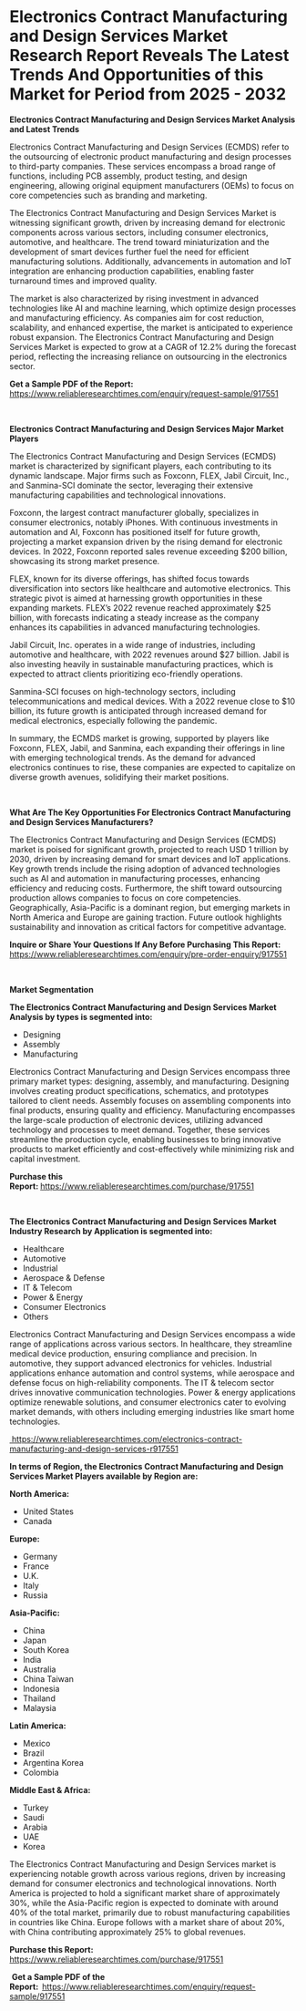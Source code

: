 <p><h1>Electronics Contract Manufacturing and Design Services Market Research Report Reveals The Latest Trends And Opportunities of this Market for Period from 2025 - 2032</h1></p><p><strong>Electronics Contract Manufacturing and Design Services Market Analysis and Latest Trends</strong></p>
<p><p>Electronics Contract Manufacturing and Design Services (ECMDS) refer to the outsourcing of electronic product manufacturing and design processes to third-party companies. These services encompass a broad range of functions, including PCB assembly, product testing, and design engineering, allowing original equipment manufacturers (OEMs) to focus on core competencies such as branding and marketing.</p><p>The Electronics Contract Manufacturing and Design Services Market is witnessing significant growth, driven by increasing demand for electronic components across various sectors, including consumer electronics, automotive, and healthcare. The trend toward miniaturization and the development of smart devices further fuel the need for efficient manufacturing solutions. Additionally, advancements in automation and IoT integration are enhancing production capabilities, enabling faster turnaround times and improved quality.</p><p>The market is also characterized by rising investment in advanced technologies like AI and machine learning, which optimize design processes and manufacturing efficiency. As companies aim for cost reduction, scalability, and enhanced expertise, the market is anticipated to experience robust expansion. The Electronics Contract Manufacturing and Design Services Market is expected to grow at a CAGR of 12.2% during the forecast period, reflecting the increasing reliance on outsourcing in the electronics sector.</p></p>
<p><strong>Get a Sample PDF of the Report:&nbsp;</strong> <a href="https://www.reliableresearchtimes.com/enquiry/request-sample/917551?utm_campaign=2267&utm_medium=2&utm_source=Github&utm_content=ia&utm_term=18042025&utm_id=electronics-contract-manufacturing-and-design-services">https://www.reliableresearchtimes.com/enquiry/request-sample/917551</a></p>
<p>&nbsp;</p>
<p><strong>Electronics Contract Manufacturing and Design Services Major Market Players</strong></p>
<p><p>The Electronics Contract Manufacturing and Design Services (ECMDS) market is characterized by significant players, each contributing to its dynamic landscape. Major firms such as Foxconn, FLEX, Jabil Circuit, Inc., and Sanmina-SCI dominate the sector, leveraging their extensive manufacturing capabilities and technological innovations.</p><p>Foxconn, the largest contract manufacturer globally, specializes in consumer electronics, notably iPhones. With continuous investments in automation and AI, Foxconn has positioned itself for future growth, projecting a market expansion driven by the rising demand for electronic devices. In 2022, Foxconn reported sales revenue exceeding $200 billion, showcasing its strong market presence.</p><p>FLEX, known for its diverse offerings, has shifted focus towards diversification into sectors like healthcare and automotive electronics. This strategic pivot is aimed at harnessing growth opportunities in these expanding markets. FLEX’s 2022 revenue reached approximately $25 billion, with forecasts indicating a steady increase as the company enhances its capabilities in advanced manufacturing technologies.</p><p>Jabil Circuit, Inc. operates in a wide range of industries, including automotive and healthcare, with 2022 revenues around $27 billion. Jabil is also investing heavily in sustainable manufacturing practices, which is expected to attract clients prioritizing eco-friendly operations.</p><p>Sanmina-SCI focuses on high-technology sectors, including telecommunications and medical devices. With a 2022 revenue close to $10 billion, its future growth is anticipated through increased demand for medical electronics, especially following the pandemic.</p><p>In summary, the ECMDS market is growing, supported by players like Foxconn, FLEX, Jabil, and Sanmina, each expanding their offerings in line with emerging technological trends. As the demand for advanced electronics continues to rise, these companies are expected to capitalize on diverse growth avenues, solidifying their market positions.</p></p>
<p>&nbsp;</p>
<p><strong>What Are The Key Opportunities For Electronics Contract Manufacturing and Design Services Manufacturers?</strong></p>
<p><p>The Electronics Contract Manufacturing and Design Services (ECMDS) market is poised for significant growth, projected to reach USD 1 trillion by 2030, driven by increasing demand for smart devices and IoT applications. Key growth trends include the rising adoption of advanced technologies such as AI and automation in manufacturing processes, enhancing efficiency and reducing costs. Furthermore, the shift toward outsourcing production allows companies to focus on core competencies. Geographically, Asia-Pacific is a dominant region, but emerging markets in North America and Europe are gaining traction. Future outlook highlights sustainability and innovation as critical factors for competitive advantage.</p></p>
<p><strong>Inquire or Share Your Questions If Any Before Purchasing This Report:</strong> <a href="https://www.reliableresearchtimes.com/enquiry/pre-order-enquiry/917551?utm_campaign=2267&utm_medium=2&utm_source=Github&utm_content=ia&utm_term=18042025&utm_id=electronics-contract-manufacturing-and-design-services">https://www.reliableresearchtimes.com/enquiry/pre-order-enquiry/917551</a></p>
<p>&nbsp;</p>
<p><strong>Market Segmentation</strong></p>
<p><strong>The Electronics Contract Manufacturing and Design Services Market Analysis by types is segmented into:</strong></p>
<p><ul><li>Designing</li><li>Assembly</li><li>Manufacturing</li></ul></p>
<p><p>Electronics Contract Manufacturing and Design Services encompass three primary market types: designing, assembly, and manufacturing. Designing involves creating product specifications, schematics, and prototypes tailored to client needs. Assembly focuses on assembling components into final products, ensuring quality and efficiency. Manufacturing encompasses the large-scale production of electronic devices, utilizing advanced technology and processes to meet demand. Together, these services streamline the production cycle, enabling businesses to bring innovative products to market efficiently and cost-effectively while minimizing risk and capital investment.</p></p>
<p><strong>Purchase this Report:&nbsp;</strong><a href="https://www.reliableresearchtimes.com/purchase/917551?utm_campaign=2267&utm_medium=2&utm_source=Github&utm_content=ia&utm_term=18042025&utm_id=electronics-contract-manufacturing-and-design-services">https://www.reliableresearchtimes.com/purchase/917551</a></p>
<p>&nbsp;</p>
<p><strong>The Electronics Contract Manufacturing and Design Services Market Industry Research by Application is segmented into:</strong></p>
<p><ul><li>Healthcare</li><li>Automotive</li><li>Industrial</li><li>Aerospace & Defense</li><li>IT & Telecom</li><li>Power & Energy</li><li>Consumer Electronics</li><li>Others</li></ul></p>
<p><p>Electronics Contract Manufacturing and Design Services encompass a wide range of applications across various sectors. In healthcare, they streamline medical device production, ensuring compliance and precision. In automotive, they support advanced electronics for vehicles. Industrial applications enhance automation and control systems, while aerospace and defense focus on high-reliability components. The IT & telecom sector drives innovative communication technologies. Power & energy applications optimize renewable solutions, and consumer electronics cater to evolving market demands, with others including emerging industries like smart home technologies.</p></p>
<p><a href="https://www.reliableresearchtimes.com/electronics-contract-manufacturing-and-design-services-r917551?utm_campaign=2267&utm_medium=2&utm_source=Github&utm_content=ia&utm_term=18042025&utm_id=electronics-contract-manufacturing-and-design-services">&nbsp;https://www.reliableresearchtimes.com/electronics-contract-manufacturing-and-design-services-r917551</a></p>
<p><strong>In terms of Region, the Electronics Contract Manufacturing and Design Services Market Players available by Region are:</strong></p>
<p>
    <p> <strong> North America: </strong>
        <ul>
            <li>United States</li>
            <li>Canada</li>
        </ul>
        </p> 
    <p> <strong> Europe: </strong>
        <ul>
            <li>Germany</li>
            <li>France</li>
            <li>U.K.</li>
            <li>Italy</li>
            <li>Russia</li>
        </ul>
        </p> 
    <p> <strong> Asia-Pacific: </strong>
        <ul>
            <li>China</li>
            <li>Japan</li>
            <li>South Korea</li>
            <li>India</li>
            <li>Australia</li>
            <li>China Taiwan</li>
            <li>Indonesia</li>
            <li>Thailand</li>
            <li>Malaysia</li>
        </ul>
        </p> 
    <p> <strong> Latin America: </strong>
        <ul>
            <li>Mexico</li>
            <li>Brazil</li>
            <li>Argentina Korea</li>
            <li>Colombia</li>
        </ul>
        </p> 
    <p> <strong> Middle East & Africa: </strong>
        <ul>
            <li>Turkey</li>
            <li>Saudi</li>
            <li>Arabia</li>
            <li>UAE</li>
            <li>Korea</li>
        </ul>
    </p>
    </p>
<p><p>The Electronics Contract Manufacturing and Design Services market is experiencing notable growth across various regions, driven by increasing demand for consumer electronics and technological innovations. North America is projected to hold a significant market share of approximately 30%, while the Asia-Pacific region is expected to dominate with around 40% of the total market, primarily due to robust manufacturing capabilities in countries like China. Europe follows with a market share of about 20%, with China contributing approximately 25% to global revenues.</p></p>
<p><strong>Purchase this Report: </strong><a href="https://www.reliableresearchtimes.com/purchase/917551?utm_campaign=2267&utm_medium=2&utm_source=Github&utm_content=ia&utm_term=18042025&utm_id=electronics-contract-manufacturing-and-design-services">https://www.reliableresearchtimes.com/purchase/917551</a></p>
<p>&nbsp;<strong>Get a Sample PDF of the Report:&nbsp;&nbsp;</strong><a href="https://www.reliableresearchtimes.com/enquiry/request-sample/917551?utm_campaign=2267&utm_medium=2&utm_source=Github&utm_content=ia&utm_term=18042025&utm_id=electronics-contract-manufacturing-and-design-services">https://www.reliableresearchtimes.com/enquiry/request-sample/917551</a></p>
<p><strong></strong></p>
<p><p></p><p></p><p></p></p>